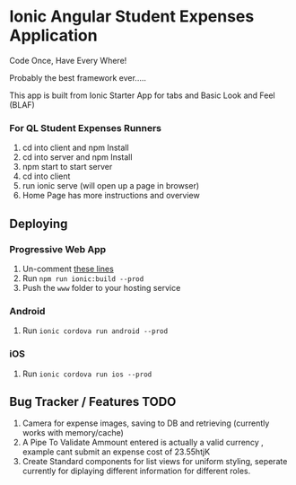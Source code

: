 # Ionic Angular Student Expenses Application

Code Once, Have Every Where!

Probably the best framework ever.....

This app is built from Ionic Starter App for tabs and Basic Look and Feel (BLAF)

### For QL Student Expenses Runners
1. cd into client and npm Install
2. cd into server and npm Install
3. npm start to start server
4. cd into client
5. run ionic serve (will open up a page in browser)
6. Home Page has more instructions and overview


## Deploying

### Progressive Web App

1. Un-comment [these lines](https://github.com/ionic-team/ionic2-app-base/blob/master/src/index.html#L21)
2. Run `npm run ionic:build --prod`
3. Push the `www` folder to your hosting service

### Android

1. Run `ionic cordova run android --prod`

### iOS

1. Run `ionic cordova run ios --prod`

## Bug Tracker / Features TODO

1. Camera for expense images, saving to DB and retrieving (currently works with memory/cache)
2. A Pipe To Validate Ammount entered is actually a valid currency , example cant submit an expense cost of 23.55htjK
3. Create Standard components for list views for uniform styling, seperate currently for diplaying different information for different roles.

